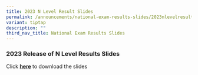 ```yaml
---
title: 2023 N Level Result Slides
permalink: /announcements/national-exam-results-slides/2023nlevelresultslides/
variant: tiptap
description: ""
third_nav_title: National Exam Results Slides
---
```

<h3><strong>2023 Release of N Level Results Slides</strong></h3><p>Click <strong><a href="/files/2023_N_Level_Release_of_Results_Slides.pdf" rel="noopener noreferrer nofollow" target="_blank">here</a></strong> to download the slides</p>